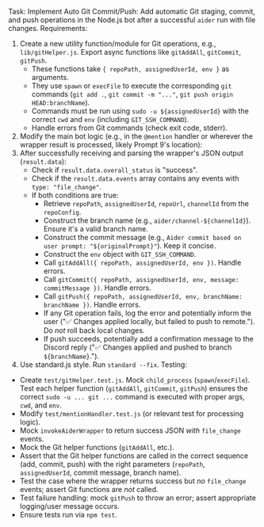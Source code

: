 Task: Implement Auto Git Commit/Push: Add automatic Git staging, commit, and push operations in the Node.js bot after a successful `aider` run with file changes.
Requirements:
1.  Create a new utility function/module for Git operations, e.g., `lib/gitHelper.js`. Export async functions like `gitAddAll`, `gitCommit`, `gitPush`.
    -   These functions take `{ repoPath, assignedUserId, env }` as arguments.
    -   They use `spawn` or `execFile` to execute the corresponding `git` commands (`git add .`, `git commit -m "..."`, `git push origin HEAD:branchName`).
    -   Commands must be run using `sudo -u ${assignedUserId}` with the correct `cwd` and `env` (including `GIT_SSH_COMMAND`).
    -   Handle errors from Git commands (check exit code, stderr).
2.  Modify the main bot logic (e.g., in the `@mention` handler or wherever the wrapper result is processed, likely Prompt 9's location):
3.  After successfully receiving and parsing the wrapper's JSON output (`result.data`):
    -   Check if `result.data.overall_status` is "success".
    -   Check if the `result.data.events` array contains any events with `type: "file_change"`.
    -   If both conditions are true:
        -   Retrieve `repoPath`, `assignedUserId`, `repoUrl`, `channelId` from the `repoConfig`.
        -   Construct the branch name (e.g., `aider/channel-${channelId}`). Ensure it's a valid branch name.
        -   Construct the commit message (e.g., `Aider commit based on user prompt: "${originalPrompt}"`). Keep it concise.
        -   Construct the `env` object with `GIT_SSH_COMMAND`.
        -   Call `gitAddAll({ repoPath, assignedUserId, env })`. Handle errors.
        -   Call `gitCommit({ repoPath, assignedUserId, env, message: commitMessage })`. Handle errors.
        -   Call `gitPush({ repoPath, assignedUserId, env, branchName: branchName })`. Handle errors.
        -   If any Git operation fails, log the error and potentially inform the user ("✅ Changes applied locally, but failed to push to remote."). Do *not* roll back local changes.
        -   If push succeeds, potentially add a confirmation message to the Discord reply ("✅ Changes applied and pushed to branch `${branchName}`.").
4.  Use standard.js style. Run `standard --fix`.
Testing:
-   Create `test/gitHelper.test.js`. Mock `child_process` (`spawn`/`execFile`). Test each helper function (`gitAddAll`, `gitCommit`, `gitPush`) ensures the correct `sudo -u ... git ...` command is executed with proper args, `cwd`, and `env`.
-   Modify `test/mentionHandler.test.js` (or relevant test for processing logic).
-   Mock `invokeAiderWrapper` to return success JSON *with* `file_change` events.
-   Mock the Git helper functions (`gitAddAll`, etc.).
-   Assert that the Git helper functions are called in the correct sequence (add, commit, push) with the right parameters (`repoPath`, `assignedUserId`, commit message, branch name).
-   Test the case where the wrapper returns success but *no* `file_change` events; assert Git functions are *not* called.
-   Test failure handling: mock `gitPush` to throw an error; assert appropriate logging/user message occurs.
-   Ensure tests run via `npm test`. 